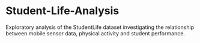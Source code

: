# Student-Life-Analysis
Exploratory analysis of the StudentLife dataset investigating the relationship between mobile sensor data, physical activity and student performance.

